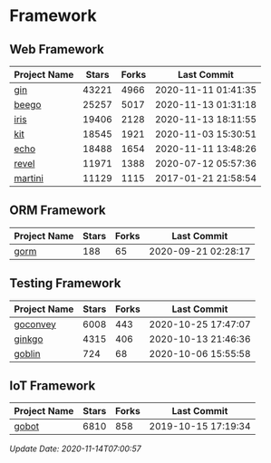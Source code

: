 # Framework

## Web Framework
| Project Name | Stars | Forks | Last Commit |
| ------------ | ----- | ----- | ----------- |
| [gin](https://github.com/gin-gonic/gin) | 43221 | 4966 | 2020-11-11 01:41:35 |
| [beego](https://github.com/astaxie/beego) | 25257 | 5017 | 2020-11-13 01:31:18 |
| [iris](https://github.com/kataras/iris) | 19406 | 2128 | 2020-11-13 18:11:55 |
| [kit](https://github.com/go-kit/kit) | 18545 | 1921 | 2020-11-03 15:30:51 |
| [echo](https://github.com/labstack/echo) | 18488 | 1654 | 2020-11-11 13:48:26 |
| [revel](https://github.com/revel/revel) | 11971 | 1388 | 2020-07-12 05:57:36 |
| [martini](https://github.com/go-martini/martini) | 11129 | 1115 | 2017-01-21 21:58:54 |

## ORM Framework
| Project Name | Stars | Forks | Last Commit |
| ------------ | ----- | ----- | ----------- |
| [gorm](https://github.com/jinzhu/gorm) | 188 | 65 | 2020-09-21 02:28:17 |

## Testing Framework
| Project Name | Stars | Forks | Last Commit |
| ------------ | ----- | ----- | ----------- |
| [goconvey](https://github.com/smartystreets/goconvey) | 6008 | 443 | 2020-10-25 17:47:07 |
| [ginkgo](https://github.com/onsi/ginkgo) | 4315 | 406 | 2020-10-13 21:46:36 |
| [goblin](https://github.com/franela/goblin) | 724 | 68 | 2020-10-06 15:55:58 |

## IoT Framework
| Project Name | Stars | Forks | Last Commit |
| ------------ | ----- | ----- | ----------- |
| [gobot](https://github.com/hybridgroup/gobot) | 6810 | 858 | 2019-10-15 17:19:34 |

*Update Date: 2020-11-14T07:00:57*